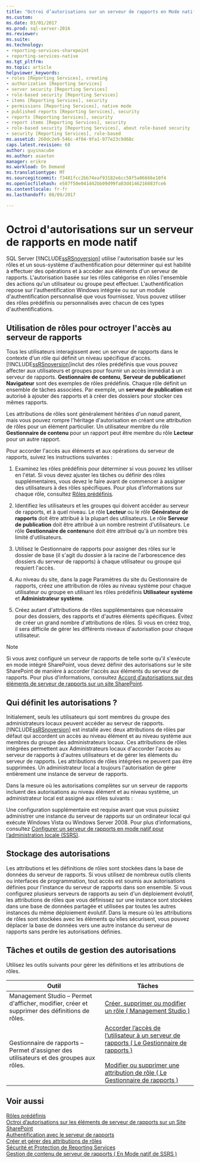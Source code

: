 ```yaml
---
title: "Octroi d’autorisations sur un serveur de rapports en Mode natif | Documents Microsoft"
ms.custom: 
ms.date: 03/01/2017
ms.prod: sql-server-2016
ms.reviewer: 
ms.suite: 
ms.technology:
- reporting-services-sharepoint
- reporting-services-native
ms.tgt_pltfrm: 
ms.topic: article
helpviewer_keywords:
- roles [Reporting Services], creating
- authorization [Reporting Services]
- server security [Reporting Services]
- role-based security [Reporting Services]
- items [Reporting Services], security
- permissions [Reporting Services], native mode
- published reports [Reporting Services], security
- reports [Reporting Services], security
- report items [Reporting Services], security
- role-based security [Reporting Services], about role-based security
- security [Reporting Services], role-based
ms.assetid: 260dc2e9-546c-4f04-9fa1-977e23c9d68c
caps.latest.revision: 60
author: guyinacube
ms.author: asaxton
manager: erikre
ms.workload: On Demand
ms.translationtype: MT
ms.sourcegitcommit: f3481fcc2bb74eaf93182e6cc58f5a06666e10f4
ms.openlocfilehash: e587f50e041d42bb09d99fa03d4146216883fce6
ms.contentlocale: fr-fr
ms.lasthandoff: 08/09/2017

---
```

# <a name="granting-permissions-on-a-native-mode-report-server"></a>Octroi d'autorisations sur un serveur de rapports en mode natif
  SQL Server [!INCLUDE[ssRSnoversion](../../includes/ssrsnoversion-md.md)] utilise l'autorisation basée sur les rôles et un sous-système d'authentification pour déterminer qui est habilité à effectuer des opérations et à accéder aux éléments d'un serveur de rapports. L'autorisation basée sur les rôles catégorise en rôles l'ensemble des actions qu'un utilisateur ou groupe peut effectuer. L'authentification repose sur l'authentification Windows intégrée ou sur un module d'authentification personnalisé que vous fournissez. Vous pouvez utiliser des rôles prédéfinis ou personnalisés avec chacun de ces types d'authentifications.  
  
## <a name="using-roles-to-grant-report-server-access"></a>Utilisation de rôles pour octroyer l'accès au serveur de rapports  
 Tous les utilisateurs interagissent avec un serveur de rapports dans le contexte d'un rôle qui définit un niveau spécifique d'accès. [!INCLUDE[ssRSnoversion](../../includes/ssrsnoversion-md.md)]inclut des rôles prédéfinis que vous pouvez affecter aux utilisateurs et groupes pour fournir un accès immédiat à un serveur de rapports. **Gestionnaire de contenu**, **Serveur de publication**et **Navigateur** sont des exemples de rôles prédéfinis. Chaque rôle définit un ensemble de tâches associées. Par exemple, un **serveur de publication** est autorisé à ajouter des rapports et à créer des dossiers pour stocker ces mêmes rapports.  
  
 Les attributions de rôles sont généralement héritées d'un nœud parent, mais vous pouvez rompre l'héritage d'autorisation en créant une attribution de rôles pour un élément particulier. Un utilisateur membre du rôle **Gestionnaire de contenu** pour un rapport peut être membre du rôle **Lecteur** pour un autre rapport.  
  
 Pour accorder l'accès aux éléments et aux opérations du serveur de rapports, suivez les instructions suivantes :  
  
1.  Examinez les rôles prédéfinis pour déterminer si vous pouvez les utiliser en l'état. Si vous devez ajuster les tâches ou définir des rôles supplémentaires, vous devez le faire avant de commencer à assigner des utilisateurs à des rôles spécifiques. Pour plus d’informations sur chaque rôle, consultez [Rôles prédéfinis](../../reporting-services/security/role-definitions-predefined-roles.md).  
  
2.  Identifiez les utilisateurs et les groupes qui doivent accéder au serveur de rapports, et à quel niveau. Le rôle **Lecteur** ou le rôle **Générateur de rapports** doit être attribué à la plupart des utilisateurs. Le rôle **Serveur de publication** doit être attribué à un nombre restreint d'utilisateurs. Le rôle **Gestionnaire de contenu**ne doit être attribué qu'à un nombre très limité d'utilisateurs.  
  
3.  Utilisez le Gestionnaire de rapports pour assigner des rôles sur le dossier de base (il s'agit du dossier à la racine de l'arborescence des dossiers du serveur de rapports) à chaque utilisateur ou groupe qui requiert l'accès.  
  
4.  Au niveau du site, dans la page Paramètres du site du Gestionnaire de rapports, créez une attribution de rôles au niveau système pour chaque utilisateur ou groupe en utilisant les rôles prédéfinis **Utilisateur système** et **Administrateur système**.  
  
5.  Créez autant d'attributions de rôles supplémentaires que nécessaire pour des dossiers, des rapports et d'autres éléments spécifiques. Évitez de créer un grand nombre d'attributions de rôles. Si vous en créez trop, il sera difficile de gérer les différents niveaux d'autorisation pour chaque utilisateur.  
  
> [!NOTE]  
>  Si vous avez configuré un serveur de rapports de telle sorte qu'il s'exécute en mode intégré SharePoint, vous devez définir des autorisations sur le site SharePoint de manière à accorder l'accès aux éléments du serveur de rapports. Pour plus d’informations, consultez [Accord d’autorisations sur des éléments de serveur de rapports sur un site SharePoint](../../reporting-services/security/granting-permissions-on-report-server-items-on-a-sharepoint-site.md).  
  
## <a name="who-sets-permissions"></a>Qui définit les autorisations ?  
 Initialement, seuls les utilisateurs qui sont membres du groupe des administrateurs locaux peuvent accéder au serveur de rapports. [!INCLUDE[ssRSnoversion](../../includes/ssrsnoversion-md.md)] est installé avec deux attributions de rôles par défaut qui accordent un accès au niveau élément et au niveau système aux membres du groupe des administrateurs locaux. Ces attributions de rôles intégrées permettent aux Administrateurs locaux d'accorder l'accès au serveur de rapports à d'autres utilisateurs et de gérer les éléments du serveur de rapports. Les attributions de rôles intégrées ne peuvent pas être supprimées. Un administrateur local a toujours l'autorisation de gérer entièrement une instance de serveur de rapports.  
  
 Dans la mesure où les autorisations complètes sur un serveur de rapports incluent des autorisations au niveau élément et au niveau système, un administrateur local est assigné aux rôles suivants :  
  
 Une configuration supplémentaire est requise avant que vous puissiez administrer une instance du serveur de rapports sur un ordinateur local qui exécute Windows Vista ou Windows Server 2008. Pour plus d’informations, consultez [Configurer un serveur de rapports en mode natif pour l’administration locale &#40;SSRS&#41;](../../reporting-services/report-server/configure-a-native-mode-report-server-for-local-administration-ssrs.md).  
  
## <a name="how-permissions-are-stored"></a>Stockage des autorisations  
 Les attributions et les définitions de rôles sont stockées dans la base de données du serveur de rapports. Si vous utilisez de nombreux outils clients ou interfaces de programmation, tout accès est soumis aux autorisations définies pour l'instance du serveur de rapports dans son ensemble. Si vous configurez plusieurs serveurs de rapports au sein d'un déploiement évolutif, les attributions de rôles que vous définissez sur une instance sont stockées dans une base de données partagée et utilisées par toutes les autres instances du même déploiement évolutif. Dans la mesure où les attributions de rôles sont stockées avec les éléments qu'elles sécurisent, vous pouvez déplacer la base de données vers une autre instance du serveur de rapports sans perdre les autorisations définies.  
  
## <a name="tasks-and-tools-for-managing-permissions"></a>Tâches et outils de gestion des autorisations  
 Utilisez les outils suivants pour gérer les définitions et les attributions de rôles.  
  
|Outil|Tâches|  
|----------|-----------|  
|Management Studio – Permet d'afficher, modifier, créer et supprimer des définitions de rôles.|[Créer, supprimer ou modifier un rôle &#40; Management Studio &#41;](../../reporting-services/security/role-definitions-create-delete-or-modify.md)|  
|Gestionnaire de rapports – Permet d'assigner des utilisateurs et des groupes aux rôles.|[Accorder l’accès de l’utilisateur à un serveur de rapports &#40; Le Gestionnaire de rapports &#41;](../../reporting-services/security/grant-user-access-to-a-report-server-report-manager.md)<br /><br /> [Modifier ou supprimer une attribution de rôle &#40; Le Gestionnaire de rapports &#41;](../../reporting-services/security/role-assignments-modify-or-delete.md)|  
  
## <a name="see-also"></a>Voir aussi  
 [Rôles prédéfinis](../../reporting-services/security/role-definitions-predefined-roles.md)   
 [Octroi d’autorisations sur les éléments de serveur de rapports sur un Site SharePoint](../../reporting-services/security/granting-permissions-on-report-server-items-on-a-sharepoint-site.md)   
 [Authentification avec le serveur de rapports](../../reporting-services/security/authentication-with-the-report-server.md)   
 [Créer et gérer des attributions de rôles](../../reporting-services/security/create-and-manage-role-assignments.md)   
 [Sécurité et Protection de Reporting Services](../../reporting-services/security/reporting-services-security-and-protection.md)   
 [Gestion de contenu de serveur de rapports &#40; En Mode natif de SSRS &#41;](../../reporting-services/report-server/report-server-content-management-ssrs-native-mode.md)  
  
  

